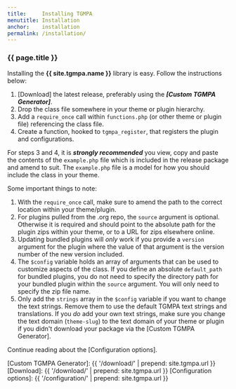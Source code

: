 ```yaml
---
title:     Installing TGMPA
menutitle: Installation
anchor:    installation
permalink: /installation/
---
```


### {{ page.title }}

Installing the **{{ site.tgmpa.name }}** library is easy. Follow the instructions below:

1. [Download] the latest release, preferably using the _**[Custom TGMPA Generator]**_.
2. Drop the class file somewhere in your theme or plugin hierarchy.
3. Add a `require_once` call within `functions.php` (or other theme or plugin file) referencing the class file.
4. Create a function, hooked to `tgmpa_register`, that registers the plugin and configurations.

For steps 3 and 4, it is **_strongly recommended_** you view, copy and paste the contents of the `example.php` file which is included in the release package and amend to suit. The `example.php` file is a model for how you should include the class in your theme.


Some important things to note:

1. With the `require_once` call, make sure to amend the path to the correct location within your theme/plugin.
2. For plugins pulled from the .org repo, the `source` argument is optional. Otherwise it is required and should point to the absolute path for the plugin zips within your theme, or to a URL for zips elsewhere online.
3. Updating bundled plugins will _only_ work if you provide a `version` argument for the plugin where the value of that argument is the version number of the new version included.
4. The `$config` variable holds an array of arguments that can be used to customize aspects of the class. If you define an absolute `default_path` for bundled plugins, you do not need to specify the directory path for your bundled plugin within the `source` argument. You will only need to specify the zip file name.
5. Only add the `strings` array in the `$config` variable if you want to change the text strings. Remove them to use the default TGMPA text strings and translations. If you _do_ add your own text strings, make sure you change the text domain (`theme-slug`) to the text domain of your theme or plugin if you didn't download your package via the [Custom TGMPA Generator].

Continue reading about the [Configuration options].


[Custom TGMPA Generator]: {{ '/download/' | prepend: site.tgmpa.url }}
[Download]: {{ '/download/' | prepend: site.tgmpa.url }}
[Configuration options]: {{ '/configuration/' | prepend: site.tgmpa.url }}
